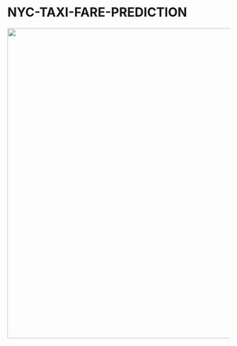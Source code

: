 # NYC-TAXI-FARE-PREDICTION
<center><img src="https://i0.wp.com/www.businesstraveller.nl/wp-content/uploads/2019/08/mmnmnn.jpg?fit=2560%2C1600&ssl=1" width=700></center>
